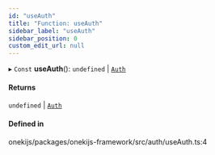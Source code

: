 ```yaml
---
id: "useAuth"
title: "Function: useAuth"
sidebar_label: "useAuth"
sidebar_position: 0
custom_edit_url: null
---
```


▸ `Const` **useAuth**(): `undefined` \| [`Auth`](../interfaces/Auth.md)

#### Returns

`undefined` \| [`Auth`](../interfaces/Auth.md)

#### Defined in

onekijs/packages/onekijs-framework/src/auth/useAuth.ts:4
